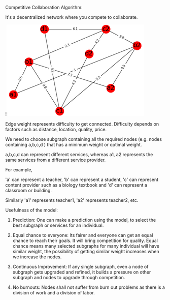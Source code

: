 Competitive Collaboration Algorithm:



It's a decentralized network where you compete to collaborate.

!![Competitive Collaboration](weighted_graph2.png)



Edge weight represents difficulty to get connected. Difficulty depends on factors such as distance, location, quality, price.

We need to choose subgraph containing all the required nodes (e.g. nodes containing a,b,c,d ) that has a minimum weight or optimal weight.







a,b,c,d can represent different services, whereas a1, a2 represents the same services from a different service provider.

For example,

'a' can represent a teacher, 'b' can represent a student, 'c' can represent content provider such as a biology textbook and 'd' can represent a classroom or building.

Similarly  'a1' represents teacher1, 'a2' represents teacher2, etc.



Usefulness of the model:

1) Prediction: One can make a prediction using the model, to select the best subgraph or services for an individual.

2) Equal chance to everyone: Its fairer and everyone can get an equal chance to reach their goals.  It will bring competition for quality. Equal chance means many selected subgraphs for many individual will have similar weight, the possibility of getting similar weight increases when we increase the nodes.

3) Continuous Improvement: If any single subgraph, even a node of subgraph gets upgraded and refined, it builds a pressure on other subgraph and nodes to upgrade through competition.

4) No burnouts: Nodes shall not suffer from burn out problems as there is a division of work and a division of labor.
